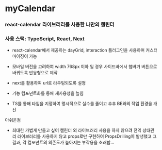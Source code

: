 # myCalendar
### react-calendar 라이브러리를 사용한 나만의 캘린더

### 사용 스택: TypeScript, React, Next

- react-calendar에서 제공하는 dayGrid, interaction 플러그인을 사용하여 커스터마이징이 가능

- 모바일 버전을 고려하여 width 768px 이하 일 경우 사이드바에서 햄버거 버튼으로 바뀌도록 반응형으로 제작

- next를 활용하여 url로 라우팅되도록 설정

- 기능 컴포넌트화를 통해 재사용성을 높힘

- TS를 통해 타입을 지정하여 명시적으로 실수를 줄이고 추후 BE와의 작업 환경을 개선

아쉬운점
- 최대한 가볍게 만들고 싶어 캘린더 외 라이브러리 사용을 하지 않으려 전역 상태관리 라이브러리를 사용하지 않고 props로만 구현하여 PropsDrilling이 발생했고 그 결과, 각 컴포넌트의 의존도가 높아지는 부작용을 초래함...
